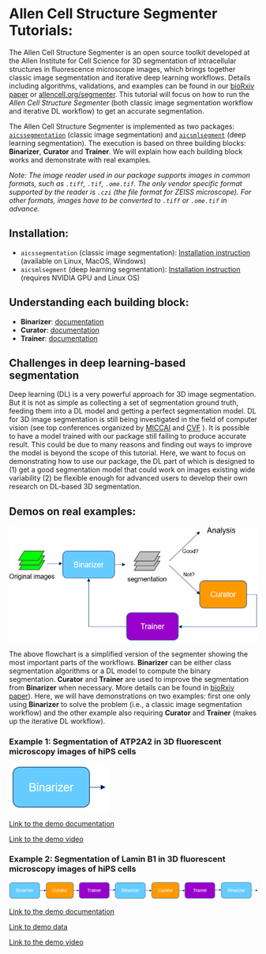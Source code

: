 # Allen Cell Structure Segmenter Tutorials:

The Allen Cell Structure Segmenter is an open source toolkit developed at the Allen Institute for Cell Science for 3D segmentation of intracellular structures in fluorescence microscope images, which brings together classic image segmentation and iterative deep learning workflows. Details including algorithms, validations, and examples can be found in our [bioRxiv paper](https://www.biorxiv.org/content/10.1101/491035v1) or [allencell.org/segmenter](allencell.org/segmenter). This tutorial will focus on how to run the *Allen Cell Structure Segmenter* (both classic image segmentation workflow and iterative DL workflow) to get an accurate segmentation. 

The Allen Cell Structure Segmenter is implemented as two packages: [`aicssegmentation`](https://pypi.org/project/aicssegmentation/) (classic image segmentation) and [`aicsmlsegment`](https://pypi.org/project/aicsmlsegment/) (deep learning segmentation). The execution is based on three building blocks: **Binarizer**, **Curator** and **Trainer**. We will explain how each building block works and demonstrate with real examples.

*Note: The image reader used in our package supports images in common formats, such as `.tiff`, `.tif`, `.ome.tif`. The only vendor specific format supported by the reader is `.czi` (the file format for ZEISS microscope). For other formats, images have to be converted to `.tiff` or `.ome.tif` in advance.* 

## Installation:

* `aicssegmentation` (classic image segmentation): [Installation instruction](https://github.com/AllenInstitute/aics-segmentation) (available on Linux, MacOS, Windows)
* `aicsmlsegment` (deep learning segmentation): [Installation instruction](../README.md) (requires NVIDIA GPU and Linux OS)


## Understanding each building block:

* **Binarizer**: [documentation](./bb1.md)
* **Curator**: [documentation](./bb2.md)
* **Trainer**: [documentation](./bb3.md)

## Challenges in deep learning-based segmentation

Deep learning (DL) is a very powerful approach for 3D image segmentation. But it is not as simple as collecting a set of segmentation ground truth, feeding them into a DL model and getting a perfect segmentation model. DL for 3D image segmentation is still being investigated in the field of computer vision (see top conferences organized by [MICCAI](http://www.miccai.org/) and [CVF](https://www.thecvf.com/) ). It is possible to have a model trained with our package still failing to produce accurate result. This could be due to many reasons and finding out ways to improve the model is beyond the scope of this tutorial. Here, we want to focus on demonstrating how to use our package, the DL part of which is designed to (1) get a good segmentation model that could work on images existing wide variability (2) be flexible enough for advanced users to develop their own research on DL-based 3D segmentation.

## Demos on real examples:

![overview pic](./overview_pic.png)

The above flowchart is a simplified version of the segmenter showing the most important parts of the workflows. **Binarizer** can be either class segmentation algorithms or a DL model to compute the binary segmentation. **Curator** and **Trainer** are used to improve the segmentation from **Binarizer** when necessary. More details can be found in [bioRxiv paper](https://www.biorxiv.org/content/10.1101/491035v1)). Here, we will have demonstrations on two examples: first one only using **Binarizer** to solve the problem (i.e., a classic image segmentation workflow) and the other example also requiring **Curator** and **Trainer** (makes up the iterative DL workflow).

### Example 1: Segmentation of ATP2A2 in 3D fluorescent microscopy images of hiPS cells 

![demo1 pic](./demo1_pic.png)

[Link to the demo documentation](./demo_1.md)

[Link to the demo video](https://youtu.be/Ynl_Yt9N8p4)

### Example 2: Segmentation of Lamin B1 in 3D fluorescent microscopy images of hiPS cells 

![demo2 pic](./demo2_pic.png)

[Link to the demo documentation](./demo_2.md)

[Link to demo data](https://open.quiltdata.com/b/allencell/packages/aics/laminb1_sample_data)

[Link to the demo video](https://youtu.be/5jBSp38ezG8)



